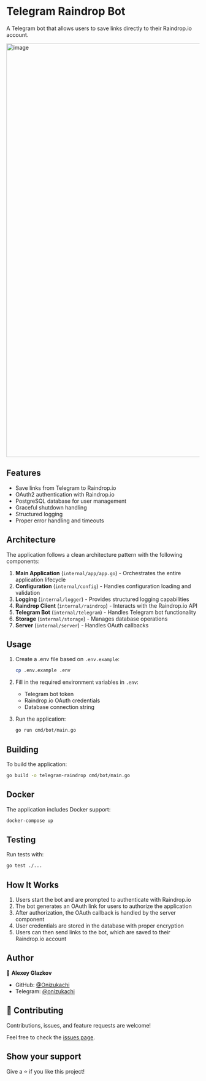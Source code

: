 # Telegram Raindrop Bot

A Telegram bot that allows users to save links directly to their Raindrop.io account.

<img width="1120" height="1078" alt="image" src="https://github.com/user-attachments/assets/5e129306-8dba-4889-829c-2167c7e4f6f9" />

## Features

- Save links from Telegram to Raindrop.io
- OAuth2 authentication with Raindrop.io
- PostgreSQL database for user management
- Graceful shutdown handling
- Structured logging
- Proper error handling and timeouts

## Architecture

The application follows a clean architecture pattern with the following components:

1. **Main Application** (`internal/app/app.go`) - Orchestrates the entire application lifecycle
2. **Configuration** (`internal/config`) - Handles configuration loading and validation
3. **Logging** (`internal/logger`) - Provides structured logging capabilities
4. **Raindrop Client** (`internal/raindrop`) - Interacts with the Raindrop.io API
5. **Telegram Bot** (`internal/telegram`) - Handles Telegram bot functionality
6. **Storage** (`internal/storage`) - Manages database operations
7. **Server** (`internal/server`) - Handles OAuth callbacks

## Usage

1. Create a .env file based on `.env.example`:
   ```bash
   cp .env.example .env
   ```

2. Fill in the required environment variables in `.env`:
   - Telegram bot token
   - Raindrop.io OAuth credentials
   - Database connection string

3. Run the application:
   ```bash
   go run cmd/bot/main.go
   ```
   

## Building

To build the application:
```bash
go build -o telegram-raindrop cmd/bot/main.go
```

## Docker

The application includes Docker support:
```bash
docker-compose up
```

## Testing

Run tests with:
```bash
go test ./...
```

## How It Works

1. Users start the bot and are prompted to authenticate with Raindrop.io
2. The bot generates an OAuth link for users to authorize the application
3. After authorization, the OAuth callback is handled by the server component
4. User credentials are stored in the database with proper encryption
5. Users can then send links to the bot, which are saved to their Raindrop.io account

## Author

👤 **Alexey Glazkov**

- GitHub: [@Onizukachi](https://github.com/Onizukachi)
- Telegram: [@onizukachi](https://t.me/onizukachi)

## 🤝 Contributing

Contributions, issues, and feature requests are welcome!

Feel free to check the [issues page](https://github.com/Onizukachi/MarketPriceWatcher/issues).

## Show your support

Give a ⭐️ if you like this project!
